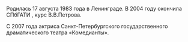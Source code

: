 Родилась 17 августа 1983 года в Ленинграде. В 2004 году окончила СПбГАТИ , курс В.В.Петрова.


С 2007 года актриса Санкт-Петербургского государственного драматического театра «Комедианты».